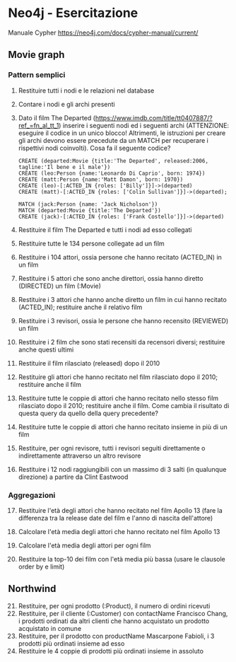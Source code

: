 # Neo4j - Esercitazione

Manuale Cypher https://neo4j.com/docs/cypher-manual/current/ 

## Movie graph

### Pattern semplici

1. Restituire tutti i nodi e le relazioni nel database
    
2. Contare i nodi e gli archi presenti
    

3. Dato il film The Departed (https://www.imdb.com/title/tt0407887/?ref_=fn_al_tt_1) inserire i seguenti nodi ed i seguenti archi (ATTENZIONE: eseguire il codice in un unico blocco! Altrimenti, le istruzioni per creare gli archi devono essere precedute da un MATCH per recuperare i rispettivi nodi coinvolti). Cosa fa il seguente codice?

    ```
    CREATE (departed:Movie {title:'The Departed', released:2006, tagline:'Il bene e il male'})
    CREATE (leo:Person {name:'Leonardo Di Caprio', born: 1974})
    CREATE (matt:Person {name:'Matt Damon', born: 1970})
    CREATE (leo)-[:ACTED_IN {roles: ['Billy']}]->(departed)
    CREATE (matt)-[:ACTED_IN {roles: ['Colin Sullivan']}]->(departed);

    MATCH (jack:Person {name: 'Jack Nicholson'})
    MATCH (departed:Movie {title:'The Departed'})
    CREATE (jack)-[:ACTED_IN {roles: ['Frank Costello']}]->(departed)
    ```
4. Restituire il film The Departed e tutti i nodi ad esso collegati
5. Restituire tutte le 134 persone collegate ad un film

6. Restituire i 104 attori, ossia persone che hanno recitato (ACTED_IN) in un film


7. Restituire i 5 attori che sono anche direttori, ossia hanno diretto (DIRECTED) un film (:Movie)

8. Restituire i 3 attori che hanno anche diretto un film in cui hanno recitato (ACTED_IN); restituire anche il relativo film

9. Restituire i 3 revisori, ossia le persone che hanno recensito (REVIEWED) un film

10. Restituire i 2 film che sono stati recensiti da recensori diversi; restituire anche questi ultimi

11. Restituire il film rilasciato (released) dopo il 2010

12. Restituire gli attori che hanno recitato nel film rilasciato dopo il 2010; restituire anche il film

13. Restituire tutte le coppie di attori che hanno recitato nello stesso film rilasciato dopo il 2010; restituire anche il film. Come cambia il risultato di questa query da quello della query precedente?

14. Restituire tutte le coppie di attori che hanno recitato insieme in più di un film

15. Restituire, per ogni revisore, tutti i revisori seguiti direttamente o indirettamente attraverso un altro revisore

16. Restituire i 12 nodi raggiungibili con un massimo di 3 salti (in qualunque direzione) a partire da Clint Eastwood

### Aggregazioni

17. Restituire l'età degli attori che hanno recitato nel film Apollo 13 (fare la differenza tra la release date del film e l'anno di nascita dell'attore)

18. Calcolare l'età media degli attori che hanno recitato nel film Apollo 13

19. Calcolare l'età media degli attori per ogni film

20. Restituire la top-10 dei film con l'età media più bassa (usare le clausole order by e limit)

## Northwind
21. Restituire, per ogni prodotto (:Product), il numero di ordini ricevuti 
22. Restituire, per il cliente (:Customer) con contactName Francisco Chang, i prodotti ordinati da altri clienti che hanno acquistato un prodotto acquistato in comune
23. Restituire, per il prodotto con productName Mascarpone Fabioli, i 3 prodotti più ordinati insieme ad esso
24. Restituire le 4 coppie di prodotti più ordinati insieme in assoluto
